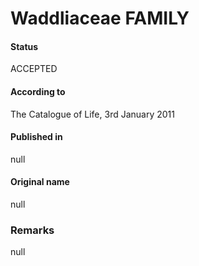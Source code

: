 Waddliaceae FAMILY
=======

#### Status
ACCEPTED

#### According to
The Catalogue of Life, 3rd January 2011

#### Published in
null

#### Original name
null

### Remarks
null